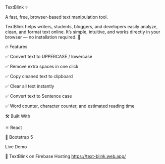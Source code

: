 TextBlink ✨

A fast, free, browser-based text manipulation tool.

TextBlink helps writers, students, bloggers, and developers easily analyze, clean, and format text online.
It’s simple, intuitive, and works directly in your browser — no installation required. 🚀

🔥 Features

✅ Convert text to UPPERCASE / lowercase

✅ Remove extra spaces in one click

✅ Copy cleaned text to clipboard

✅ Clear all text instantly

✅ Convert text to Sentence case

✅ Word counter, character counter, and estimated reading time

🛠️ Built With

⚛️ React

🎨 Bootstrap 5


Live Demo

🔗 TextBlink on Firebase Hosting 
https://text-blink.web.app/
